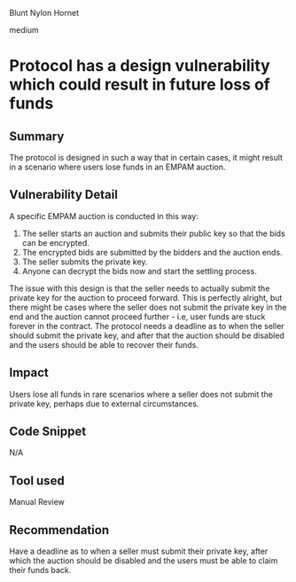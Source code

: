 Blunt Nylon Hornet

medium

# Protocol has a design vulnerability which could result in future loss of funds

## Summary

The protocol is designed in such a way that in certain cases, it might result in a scenario where users lose funds in an EMPAM auction. 

## Vulnerability Detail

A specific EMPAM auction is conducted in this way: 

1. The seller starts an auction and submits their public key so that the bids can be encrypted. 
2. The encrypted bids are submitted by the bidders and the auction ends.
3. The seller submits the private key.
4. Anyone can decrypt the bids now and start the settling process. 

The issue with this design is that the seller needs to actually submit the private key for the auction to proceed forward. This is perfectly alright, but there might be cases where the seller does not submit the private key in the end and the auction cannot proceed further - i.e, user funds are stuck forever in the contract. The protocol needs a deadline as to when the seller should submit the private key, and after that the auction should be disabled and the users should be able to recover their funds. 

## Impact

Users lose all funds in rare scenarios where a seller does not submit the private key, perhaps due to external circumstances. 

## Code Snippet

N/A

## Tool used

Manual Review

## Recommendation

Have a deadline as to when a seller must submit their private key, after which the auction should be disabled and the users must be able to claim their funds back. 
